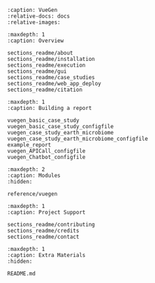 <!-- https://myst-parser.readthedocs.io/en/latest/faq/index.html
#include-a-file-from-outside-the-docs-folder-like-readme-md -->

```{include} ./sections_readme/home_page.md
:caption: VueGen
:relative-docs: docs
:relative-images:
```

```{toctree} 
:maxdepth: 1
:caption: Overview

sections_readme/about
sections_readme/installation
sections_readme/execution
sections_readme/gui
sections_readme/case_studies
sections_readme/web_app_deploy
sections_readme/citation
```

```{toctree}
:maxdepth: 1
:caption: Building a report

vuegen_basic_case_study
vuegen_basic_case_study_configfile
vuegen_case_study_earth_microbiome
vuegen_case_study_earth_microbiome_configfile
example_report
vuegen_APICall_configfile
vuegen_Chatbot_configfile
```

```{toctree}
:maxdepth: 2
:caption: Modules
:hidden:

reference/vuegen
```

```{toctree} 
:maxdepth: 1
:caption: Project Support

sections_readme/contributing
sections_readme/credits
sections_readme/contact
```

```{toctree}
:maxdepth: 1
:caption: Extra Materials
:hidden:

README.md
```
